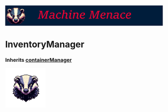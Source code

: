 ![banner](https://github.com/williamjseim/williamjseim/blob/main/Documentation/MarkdownBanner.png)
# InventoryManager

### Inherits [containerManager](./ContainerManager.md)
![Watermark](https://github.com/williamjseim/williamjseim/blob/main/Documentation/MarkDownWatermark.png)